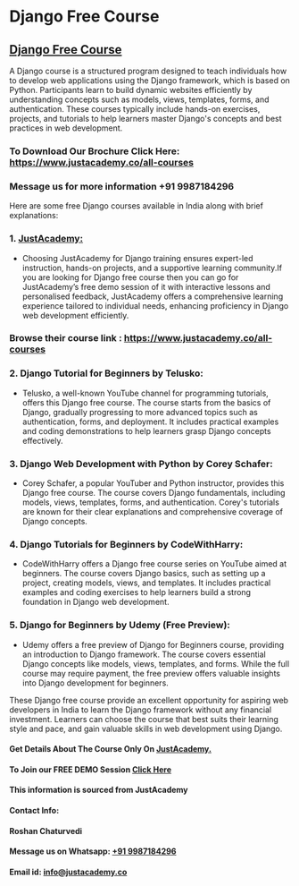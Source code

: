 # Django Free Course
## [Django Free Course](https://www.justacademy.co/course-detail/django-training)
A Django course is a structured program designed to teach individuals how to develop web applications using the Django framework, which is based on Python. Participants learn to build dynamic websites efficiently by understanding concepts such as models, views, templates, forms, and authentication. These courses typically include hands-on exercises, projects, and tutorials to help learners master Django's concepts and best practices in web development.

### To Download Our Brochure Click Here: https://www.justacademy.co/all-courses 
### Message us for more information +91 9987184296

Here are some free Django courses available in India along with brief explanations:

### 1. [JustAcademy:](https://www.justacademy.co/)
   - Choosing JustAcademy for Django training ensures expert-led instruction, hands-on projects, and a supportive learning community.If you are looking for Django free course then you can go for JustAcademy’s free demo session of it with interactive lessons and personalised feedback, JustAcademy offers a comprehensive learning experience tailored to individual needs, enhancing proficiency in Django web development efficiently.

### Browse their course link : https://www.justacademy.co/all-courses 

### 2. Django Tutorial for Beginners by Telusko:
   - Telusko, a well-known YouTube channel for programming tutorials, offers this Django free course. The course starts from the basics of Django, gradually progressing to more advanced topics such as authentication, forms, and deployment. It includes practical examples and coding demonstrations to help learners grasp Django concepts effectively.

### 3. Django Web Development with Python by Corey Schafer:
   - Corey Schafer, a popular YouTuber and Python instructor, provides this Django free course. The course covers Django fundamentals, including models, views, templates, forms, and authentication. Corey's tutorials are known for their clear explanations and comprehensive coverage of Django concepts.

### 4. Django Tutorials for Beginners by CodeWithHarry:
   - CodeWithHarry offers a Django free course series on YouTube aimed at beginners. The course covers Django basics, such as setting up a project, creating models, views, and templates. It includes practical examples and coding exercises to help learners build a strong foundation in Django web development.

### 5. Django for Beginners by Udemy (Free Preview):
   - Udemy offers a free preview of Django for Beginners course, providing an introduction to Django framework. The course covers essential Django concepts like models, views, templates, and forms. While the full course may require payment, the free preview offers valuable insights into Django development for beginners.

These Django free course provide an excellent opportunity for aspiring web developers in India to learn the Django framework without any financial investment. Learners can choose the course that best suits their learning style and pace, and gain valuable skills in web development using Django.

#### Get Details About The Course Only On [JustAcademy.](https://www.justacademy.co/)
#### To Join our FREE DEMO Session [Click Here](https://www.justacademy.co/register-for-course-demo)
#### This information is sourced from JustAcademy
#### Contact Info:
#### Roshan Chaturvedi
#### Message us on Whatsapp: [+91 9987184296](https://api.whatsapp.com/send?phone=9987184296)
#### Email id: info@justacademy.co
